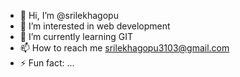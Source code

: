 - 👋 Hi, I’m @srilekhagopu
- 👀 I’m interested in web development
- 🌱 I’m currently learning GIT
- 📫 How to reach me srilekhagopu3103@gmail.com
- ⚡ Fun fact: ...

<!---
srilekhagopu/srilekhagopu is a ✨ special ✨ repository because its `README.md` (this file) appears on your GitHub profile.
You can click the Preview link to take a look at your changes.
--->
